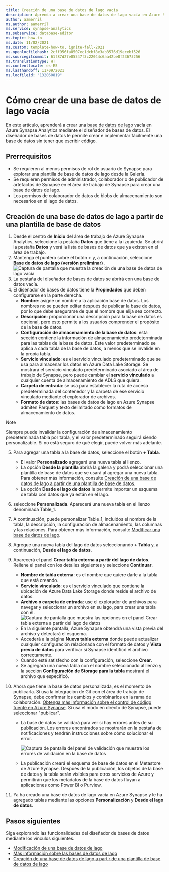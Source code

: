 ```yaml
---
title: Creación de una base de datos de lago vacía
description: Aprenda a crear una base de datos de lago vacía en Azure Synapse Analytics que se pueda agregar fácilmente.
author: aamerril
ms.author: aamerril
ms.service: synapse-analytics
ms.subservice: database-editor
ms.topic: how-to
ms.date: 11/02/2021
ms.custom: template-how-to, ignite-fall-2021
ms.openlocfilehash: 2cff956fa8507ec1dcbf8e3ab3576d19ecebf526
ms.sourcegitcommit: 61f87d27e05547f3c22044c6aa42be8f23673256
ms.translationtype: HT
ms.contentlocale: es-ES
ms.lasthandoff: 11/09/2021
ms.locfileid: "132060819"
---
```

# <a name="how-to-create-an-empty-lake-database"></a>Cómo crear de una base de datos de lago vacía

En este artículo, aprenderá a crear una [base de datos de lago](./concepts-lake-database.md) vacía en Azure Synapse Analytics mediante el diseñador de bases de datos. El diseñador de bases de datos le permite crear e implementar fácilmente una base de datos sin tener que escribir código. 

## <a name="prerequisites"></a>Prerrequisitos

- Se requieren al menos permisos de rol de usuario de Synapse para explorar una plantilla de base de datos de lago desde la Galería.
- Se requieren permisos de administrador, colaborador o de publicador de artefactos de Synapse en el área de trabajo de Synapse para crear una base de datos de lago.
- Los permisos de colaborador de datos de blobs de almacenamiento son necesarios en el lago de datos.

## <a name="create-lake-database-from-database-template"></a>Creación de una base de datos de lago a partir de una plantilla de base de datos
1. Desde el centro de **Inicio** del área de trabajo de Azure Synapse Analytics, seleccione la pestaña **Datos** que tiene a la izquierda. Se abrirá la pestaña **Datos** y verá la lista de bases de datos que ya existen en el área de trabajo.
2. Mantenga el puntero sobre el botón **+** y, a continuación, seleccione **Base de datos de lago (versión preliminar)** .
![Captura de pantalla que muestra la creación de una base de datos de lago vacía](./media/create-empty-lake-database/create-empty-lakedb.png)
3. La pestaña del diseñador de bases de datos se abrirá con una base de datos vacía.
4. El diseñador de bases de datos tiene la **Propiedades** que deben configurarse en la parte derecha.
    - **Nombre**: asigne un nombre a la aplicación base de datos. Los nombres no se pueden editar después de publicar la base de datos, por lo que debe asegurarse de que el nombre que elija sea correcto.
    - **Descripción**: proporcionar una descripción para la base de datos es opcional, pero esto permite a los usuarios comprender el propósito de la base de datos.
    - **Configuración de almacenamiento de la base de datos**: esta sección contiene la información de almacenamiento predeterminada para las tablas de la base de datos. Este valor predeterminado se aplica a cada tabla de la base de datos, a menos que se invalide en la propia tabla.
    - **Servicio vinculado**: es el servicio vinculado predeterminado que se usa para almacenar los datos en Azure Data Lake Storage.  Se mostrará el servicio vinculado predeterminado asociado al área de trabajo de Synapse, pero puede cambiar el **servicio vinculado** a cualquier cuenta de almacenamiento de ADLS que quiera. 
    - **Carpeta de entrada**: se usa para establecer la ruta de acceso predeterminada del contenedor y la carpeta de ese servicio vinculado mediante el explorador de archivos.
    - **Formato de datos**: las bases de datos de lago en Azure Synapse admiten Parquet y texto delimitado como formatos de almacenamiento de datos.

> [!NOTE]
> Siempre puede invalidar la configuración de almacenamiento predeterminada tabla por tabla, y el valor predeterminado seguirá siendo personalizable. Si no está seguro de qué elegir, puede volver más adelante.
 
5. Para agregar una tabla a la base de datos, seleccione el botón **+ Tabla**. 
    - El valor **Personalizado** agregará una nueva tabla al lienzo.
    - La opción **Desde la plantilla** abrirá la galería y podrá seleccionar una plantilla de base de datos que se usará al agregar una nueva tabla. Para obtener más información, consulte [Creación de una base de datos de lago a partir de una plantilla de base de datos](./create-lake-database-from-lake-database-templates.md).
    - La opción **Desde el lago de datos** le permite importar un esquema de tabla con datos que ya están en el lago.
6. seleccione **Personalizada**. Aparecerá una nueva tabla en el lienzo denominada Table_1.
7. A continuación, puede personalizar Table_1, incluidos el nombre de la tabla, la descripción, la configuración de almacenamiento, las columnas y las relaciones. Para obtener más información, consulte [Modificar una base de datos de lago](./modify-lake-database.md).
8. Agregue una nueva tabla del lago de datos seleccionando **+ Tabla** y, a continuación, **Desde el lago de datos**.
9. Aparecerá el panel **Crear tabla externa a partir del lago de datos**. Rellene el panel con los detalles siguientes y seleccione **Continuar**.
    - **Nombre de tabla externa**: es el nombre que quiere darle a la tabla que está creando.
    - **Servicio vinculado**: es el servicio vinculado que contiene la ubicación de Azure Data Lake Storage donde reside el archivo de datos.
    - **Archivo o carpeta de entrada**: use el explorador de archivos para navegar y seleccionar un archivo en su lago, para crear una tabla con él.
![Captura de pantalla que muestra las opciones en el panel Crear tabla externa a partir del lago de datos](./media/create-empty-lake-database/create-from-lake.png)
    - En la siguiente pantalla, Azure Synapse obtendrá una vista previa del archivo y detectará el esquema.
    - Accederá a la página **Nueva tabla externa** donde puede actualizar cualquier configuración relacionada con el formato de datos y **Vista previa de datos** para verificar si Synapse identificó el archivo correctamente.
    - Cuando esté satisfecho con la configuración, seleccione **Crear**.
    - Se agregará una nueva tabla con el nombre seleccionado al lienzo y la sección **Configuración de Storage para la tabla** mostrará el archivo que especificó.
    
10. Ahora que tiene la base de datos personalizada, es el momento de publicarla. Si usa la integración de Git con el área de trabajo de Synapse, debe confirmar los cambios y combinarlos en la rama de colaboración. [Obtenga más información sobre el control de código fuente en Azure Synapse](././cicd/../../cicd/source-control.md). Si usa el modo en directo de Synapse, puede seleccionar "publicar".
    - La base de datos se validará para ver si hay errores antes de su publicación. Los errores encontrados se mostrarán en la pestaña de notificaciones y tendrán instrucciones sobre cómo solucionar el error.
    
       ![Captura de pantalla del panel de validación que muestra los errores de validación en la base de datos](./media/create-empty-lake-database/validation-error.png)
    - La publicación creará el esquema de base de datos en el Metastore de Azure Synapse. Después de la publicación, los objetos de la base de datos y la tabla serán visibles para otros servicios de Azure y permitirán que los metadatos de la base de datos fluyan a aplicaciones como Power BI o Purview.

11. Ya ha creado una base de datos de lago vacía en Azure Synapse y le ha agregado tablas mediante las opciones **Personalización** y **Desde el lago de datos**.

## <a name="next-steps"></a>Pasos siguientes

Siga explorando las funcionalidades del diseñador de bases de datos mediante los vínculos siguientes. 
- [Modificación de una base de datos de lago](./modify-lake-database.md)
- [Más información sobre las bases de datos de lago](./concepts-lake-database.md)
- [Creación de una base de datos de lago a partir de una plantilla de base de datos de lago](./create-lake-database-from-lake-database-templates.md)
